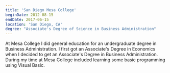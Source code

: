 ```yaml
---
title: 'San Diego Mesa College'
beginDate: 2012-08-15
endDate: 2017-06-15
location: 'San Diego, CA'
degree: "Associate's Degree of Science in Business Administration"
---
```


At Mesa College I did general education for an undergraduate degree in Business Administration. I first got an Associate's
Degree in Economics when I decided to get an Associate's Degree in Business Administration. During my time at Mesa College
included learning some basic programming using Visual Basic.
